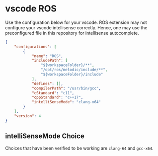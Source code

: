 # vscode ROS

Use the configuration below for your vscode. ROS extension may not configure your vscode intellisense correctly. Hence, one may use the preconfigured file in this repository for intellisense autocomplete.

```json
{
    "configurations": [
        {
            "name": "ROS",
            "includePath": [
                "${workspaceFolder}/**",
                "/opt/ros/melodic/include/**",
                "${workspaceFolder}/include"
            ],
            "defines": [],
            "compilerPath": "/usr/bin/gcc",
            "cStandard": "c11",
            "cppStandard": "c++17",
            "intelliSenseMode": "clang-x64"
        }
    ],
    "version": 4
}
```

## intelliSenseMode Choice

Choices that have been verified to be working are `clang-64` and `gcc-x64`.
